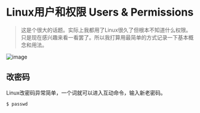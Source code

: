 # Linux用户和权限 Users & Permissions
> 这是个很大的话题。实际上我都用了Linux很久了但根本不知道什么权限。只是现在感兴趣来看一看罢了。所以我打算用最简单的方式记录一下基本概念和用法。

![image](https://user-images.githubusercontent.com/14041622/45772297-d5de9900-bc79-11e8-8b6e-64897077d442.png)

## 改密码
Linux改密码异常简单，一个词就可以进入互动命令，输入新老密码。
```sh
$ passwd
```

